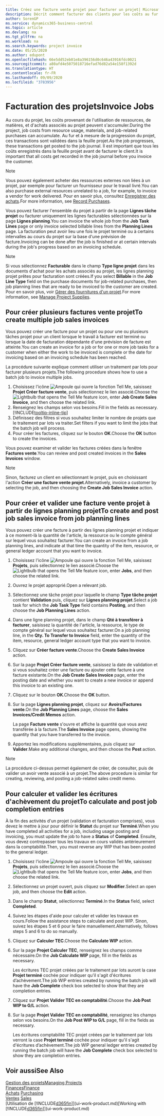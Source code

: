 ```yaml
---
title: Créez une facture vente projet pour facturer un projet| Microsoft Docs
description: Décrit comment facturer des clients pour les coûts au fur et à mesure de l'avancée du projet.
author: SorenGP
ms.service: dynamics365-business-central
ms.topic: article
ms.devlang: na
ms.tgt_pltfrm: na
ms.workload: na
ms.search.keywords: project invoice
ms.date: 05/25/2020
ms.author: edupont
ms.openlocfilehash: 66e5dd52eb01e8a396156d0c646a43916fdc0021
ms.sourcegitcommit: a80afd4e5075018716efad76d82a54e158f1392d
ms.translationtype: HT
ms.contentlocale: fr-FR
ms.lasthandoff: 09/09/2020
ms.locfileid: "3783956"
---
```

# <a name="invoice-jobs"></a><span data-ttu-id="497b5-103">Facturation des projets</span><span class="sxs-lookup"><span data-stu-id="497b5-103">Invoice Jobs</span></span>
<span data-ttu-id="497b5-104">Au cours du projet, les coûts provenant de l'utilisation de ressources, de matières, et d'achats associés au projet peuvent s'accumuler.</span><span class="sxs-lookup"><span data-stu-id="497b5-104">During the project, job costs from resource usage, materials, and job-related purchases can accumulate.</span></span> <span data-ttu-id="497b5-105">Au fur et à mesure de la progression du projet, ces transactions sont validées dans la feuille projet.</span><span class="sxs-lookup"><span data-stu-id="497b5-105">As the job progresses, these transactions get posted to the job journal.</span></span> <span data-ttu-id="497b5-106">Il est important que tous les coûts enregistrés dans la feuille projet avant de facturer le client.</span><span class="sxs-lookup"><span data-stu-id="497b5-106">It is important that all costs get recorded in the job journal before you invoice the customer.</span></span>

> [!NOTE]
> <span data-ttu-id="497b5-107">Vous pouvez également acheter des ressources externes non liées à un projet, par exemple pour facturer un fournisseur pour le travail livré.</span><span class="sxs-lookup"><span data-stu-id="497b5-107">You can also purchase external resources unrelated to a job, for example, to invoice a vendor for work delivered.</span></span> <span data-ttu-id="497b5-108">Pour en savoir plus, consultez [Enregistrer des achats](purchasing-how-record-purchases.md).</span><span class="sxs-lookup"><span data-stu-id="497b5-108">For more information, see [Record Purchases](purchasing-how-record-purchases.md).</span></span>

<span data-ttu-id="497b5-109">Vous pouvez facturer l'ensemble du projet à partir de la page **Lignes tâche projet** ou facturer uniquement les lignes facturables sélectionnées sur la page **Lignes planning**.</span><span class="sxs-lookup"><span data-stu-id="497b5-109">You can invoice the whole job from the **Job Task Lines** page or only invoice selected billable lines from the **Planning Lines** page.</span></span> <span data-ttu-id="497b5-110">La facturation peut avoir lieu une fois le projet terminé ou à certains intervalles au cours du projet sur la base d'une prévision de facture.</span><span class="sxs-lookup"><span data-stu-id="497b5-110">Invoicing can be done after the job is finished or at certain intervals during the job's progress based on an invoicing schedule.</span></span>

> [!NOTE]  
> <span data-ttu-id="497b5-111">Si vous sélectionnez **Facturable** dans le champ **Type ligne projet** dans les documents d'achat pour les achats associés au projet, les lignes planning projet prêtes pour facturation sont créées.</span><span class="sxs-lookup"><span data-stu-id="497b5-111">If you select **Billable** in the **Job Line Type** field on the purchase documents for job-related purchases, then job planning lines that are ready to be invoiced to the customer are created.</span></span> <span data-ttu-id="497b5-112">Pour en savoir plus, voir [Gérer des fournitures d'un projet](projects-how-manage-project-supplies.md).</span><span class="sxs-lookup"><span data-stu-id="497b5-112">For more information, see [Manage Project Supplies](projects-how-manage-project-supplies.md).</span></span>

## <a name="to-create-multiple-job-sales-invoices"></a><span data-ttu-id="497b5-113">Pour créer plusieurs factures vente projet</span><span class="sxs-lookup"><span data-stu-id="497b5-113">To create multiple job sales invoices</span></span>
<span data-ttu-id="497b5-114">Vous pouvez créer une facture pour un projet ou pour une ou plusieurs tâches projet pour un client lorsque le travail à facturer est terminé ou lorsque la date de facturation dépendante d'une prévision de facture est atteinte.</span><span class="sxs-lookup"><span data-stu-id="497b5-114">You can create an invoice for a job or for one or more job tasks for a customer when either the work to be invoiced is complete or the date for invoicing based on an invoicing schedule has been reached.</span></span>

<span data-ttu-id="497b5-115">La procédure suivante explique comment utiliser un traitement par lots pour facturer plusieurs projets.</span><span class="sxs-lookup"><span data-stu-id="497b5-115">The following procedure shows how to use a batch job to invoice multiple jobs.</span></span>  

1. <span data-ttu-id="497b5-116">Choisissez l'icône ![Ampoule qui ouvre la fonction Tell Me](media/ui-search/search_small.png "Dites-moi ce que vous voulez faire"), saisissez **Projet Créer facture vente**, puis sélectionnez le lien associé.</span><span class="sxs-lookup"><span data-stu-id="497b5-116">Choose the ![Lightbulb that opens the Tell Me feature](media/ui-search/search_small.png "Tell me what you want to do") icon, enter **Job Create Sales Invoice**, and then choose the related link.</span></span>  
2. <span data-ttu-id="497b5-117">Renseignez les champs selon vos besoins.</span><span class="sxs-lookup"><span data-stu-id="497b5-117">Fill in the fields as necessary.</span></span> [!INCLUDE[tooltip-inline-tip](includes/tooltip-inline-tip_md.md)]
3. <span data-ttu-id="497b5-118">Définissez des filtres si vous souhaitez limiter le nombre de projets que le traitement par lots va traiter.</span><span class="sxs-lookup"><span data-stu-id="497b5-118">Set filters if you want to limit the jobs that the batch job will process.</span></span>
4. <span data-ttu-id="497b5-119">Pour créer les factures, cliquez sur le bouton **OK**.</span><span class="sxs-lookup"><span data-stu-id="497b5-119">Choose the **OK** button to create the invoices.</span></span>  

<span data-ttu-id="497b5-120">Vous pouvez examiner et valider les factures créées dans la fenêtre **Factures vente**.</span><span class="sxs-lookup"><span data-stu-id="497b5-120">You can review and post created invoices in the **Sales Invoices** window.</span></span>

> [!NOTE]
> <span data-ttu-id="497b5-121">Sinon, facturez un client en sélectionnant le projet, puis en choisissant l'action **Créer une facture vente projet**.</span><span class="sxs-lookup"><span data-stu-id="497b5-121">Alternatively, invoice a customer by selecting the job, and then choosing the **Create Job Sales Invoice** action.</span></span> 

## <a name="to-create-and-post-job-sales-invoice-from-job-planning-lines"></a><span data-ttu-id="497b5-122">Pour créer et valider une facture vente projet à partir de lignes planning projet</span><span class="sxs-lookup"><span data-stu-id="497b5-122">To create and post job sales invoice from job planning lines</span></span>
<span data-ttu-id="497b5-123">Vous pouvez créer une facture à partir des lignes planning projet et indiquer à ce moment-là la quantité de l'article, la ressource ou le compte général sur lequel vous souhaitez facturer.</span><span class="sxs-lookup"><span data-stu-id="497b5-123">You can create an invoice from a job planning lines, and indicate at that time the quantity of the item, resource, or general ledger account that you want to invoice.</span></span>

1. <span data-ttu-id="497b5-124">Choisissez l'icône ![Ampoule qui ouvre la fonction Tell Me](media/ui-search/search_small.png "Dites-moi ce que vous voulez faire"), saisissez **Projets**, puis sélectionnez le lien associé.</span><span class="sxs-lookup"><span data-stu-id="497b5-124">Choose the ![Lightbulb that opens the Tell Me feature](media/ui-search/search_small.png "Tell me what you want to do") icon, enter **Jobs**, and then choose the related link.</span></span>
2. <span data-ttu-id="497b5-125">Ouvrez le projet approprié.</span><span class="sxs-lookup"><span data-stu-id="497b5-125">Open a relevant job.</span></span>
3. <span data-ttu-id="497b5-126">Sélectionnez une tâche projet pour laquelle le champ **Type tâche projet** contient **Validation** puis, cliquez sur **Lignes planning projet**.</span><span class="sxs-lookup"><span data-stu-id="497b5-126">Select a job task for which the **Job Task Type** field contains **Posting**, and then choose the **Job Planning Lines** action.</span></span>  
4. <span data-ttu-id="497b5-127">Dans une ligne planning projet, dans le champ **Qté à transférer à facturer**, saisissez la quantité de l'article, la ressource, le type de compte général sur lequel vous souhaitez facturer.</span><span class="sxs-lookup"><span data-stu-id="497b5-127">On a job planning line, in the **Qty. To Transfer to Invoice** field, enter the quantity of the item, resource, general ledger account type that you want to invoice.</span></span>  
5. <span data-ttu-id="497b5-128">Cliquez sur **Créer facture vente**.</span><span class="sxs-lookup"><span data-stu-id="497b5-128">Choose the **Create Sales Invoice** action.</span></span>
6. <span data-ttu-id="497b5-129">Sur la page **Projet Créer facture vente**, saisissez la date de validation et si vous souhaitez créer une facture ou ajouter cette facture à une facture existante.</span><span class="sxs-lookup"><span data-stu-id="497b5-129">On the **Job Create Sales Invoice** page, enter the posting date and whether you want to create a new invoice or append this invoice to an existing one.</span></span>
7. <span data-ttu-id="497b5-130">Cliquez sur le bouton **OK**.</span><span class="sxs-lookup"><span data-stu-id="497b5-130">Choose the **OK** button.</span></span>  
8. <span data-ttu-id="497b5-131">Sur la page **Lignes planning projet**, cliquez sur **Avoirs/Factures vente**.</span><span class="sxs-lookup"><span data-stu-id="497b5-131">On the **Job Planning Lines** page, choose the **Sales Invoices/Credit Memos** action.</span></span>

    <span data-ttu-id="497b5-132">La page **Facture vente** s'ouvre et affiche la quantité que vous avez transférée à la facture.</span><span class="sxs-lookup"><span data-stu-id="497b5-132">The **Sales Invoice** page opens, showing the quantity that you have transferred to the invoice.</span></span>
9. <span data-ttu-id="497b5-133">Apportez les modifications supplémentaires, puis cliquez sur **Valider**.</span><span class="sxs-lookup"><span data-stu-id="497b5-133">Make any additional changes, and then choose the **Post** action.</span></span>

> [!NOTE]  
>   <span data-ttu-id="497b5-134">La procédure ci-dessus permet également de créer, de consulter, puis de valider un avoir vente associé à un projet.</span><span class="sxs-lookup"><span data-stu-id="497b5-134">The above procedure is similar for creating, reviewing, and posting a job-related sales credit memo.</span></span>

## <a name="to-calculate-and-post-job-completion-entries"></a><span data-ttu-id="497b5-135">Pour calculer et valider les écritures d'achèvement du projet</span><span class="sxs-lookup"><span data-stu-id="497b5-135">To calculate and post job completion entries</span></span>
<span data-ttu-id="497b5-136">À la fin des activités d'un projet (validation et facturation comprises), vous devez le mettre à jour pour définir le **Statut** du projet sur **Terminé**.</span><span class="sxs-lookup"><span data-stu-id="497b5-136">When you have completed all activities for a job, including usage posting and invoicing, you must update the job to have a **Status** of **Completed**.</span></span> <span data-ttu-id="497b5-137">Ensuite, vous devez contrepasser tous les travaux en cours validés antérieurement dans la comptabilité.</span><span class="sxs-lookup"><span data-stu-id="497b5-137">Then, you must reverse any WIP that has been posted to the general ledger.</span></span>

1. <span data-ttu-id="497b5-138">Choisissez l'icône ![Ampoule qui ouvre la fonction Tell Me](media/ui-search/search_small.png "Dites-moi ce que vous voulez faire"), saisissez **Projets**, puis sélectionnez le lien associé.</span><span class="sxs-lookup"><span data-stu-id="497b5-138">Choose the ![Lightbulb that opens the Tell Me feature](media/ui-search/search_small.png "Tell me what you want to do") icon, enter **Jobs**, and then choose the related link.</span></span>  
2. <span data-ttu-id="497b5-139">Sélectionnez un projet ouvert, puis cliquez sur **Modifier**.</span><span class="sxs-lookup"><span data-stu-id="497b5-139">Select an open job, and then choose the **Edit** action.</span></span>
3. <span data-ttu-id="497b5-140">Dans le champ **Statut**, sélectionnez **Terminé**.</span><span class="sxs-lookup"><span data-stu-id="497b5-140">In the **Status** field, select **Completed**.</span></span>
4. <span data-ttu-id="497b5-141">Suivez les étapes d'aide pour calculer et valider les travaux en cours.</span><span class="sxs-lookup"><span data-stu-id="497b5-141">Follow the assistance steps to calculate and post WIP.</span></span> <span data-ttu-id="497b5-142">Sinon, suivez les étapes 5 et 6 pour le faire manuellement.</span><span class="sxs-lookup"><span data-stu-id="497b5-142">Alternatively, follows steps 5 and 6 to do so manually.</span></span>  
5. <span data-ttu-id="497b5-143">Cliquez sur **Calculer TEC**.</span><span class="sxs-lookup"><span data-stu-id="497b5-143">Choose the **Calculate WIP** action.</span></span>
6. <span data-ttu-id="497b5-144">Sur la page **Projet Calculer TEC**, renseignez les champs comme nécessaire.</span><span class="sxs-lookup"><span data-stu-id="497b5-144">On the **Job Calculate WIP** page, fill in the fields as necessary.</span></span>  

     <span data-ttu-id="497b5-145">Les écritures TEC projet créées par le traitement par lots auront la case **Projet terminé** cochée pour indiquer qu'il s'agit d'écritures d’achèvement.</span><span class="sxs-lookup"><span data-stu-id="497b5-145">The job WIP entries created by running the batch job will have the **Job Complete** check box selected to show that they are completion entries.</span></span>  
7. <span data-ttu-id="497b5-146">Cliquez sur **Projet Valider TEC en comptabilité**.</span><span class="sxs-lookup"><span data-stu-id="497b5-146">Choose the **Job Post WIP to G/L** action.</span></span>
8. <span data-ttu-id="497b5-147">Sur la page **Projet Valider TEC en comptabilité**, renseignez les champs selon vos besoins.</span><span class="sxs-lookup"><span data-stu-id="497b5-147">On the **Job Post WIP to G/L** page, fill in the fields as necessary.</span></span>  

     <span data-ttu-id="497b5-148">Les écritures comptabilité TEC projet créées par le traitement par lots verront la case **Projet terminé** cochée pour indiquer qu'il s'agit d'écritures d’achèvement.</span><span class="sxs-lookup"><span data-stu-id="497b5-148">The job WIP general ledger entries created by running the batch job will have the **Job Complete** check box selected to show they are completion entries.</span></span>

## <a name="see-also"></a><span data-ttu-id="497b5-149">Voir aussi</span><span class="sxs-lookup"><span data-stu-id="497b5-149">See Also</span></span>
[<span data-ttu-id="497b5-150">Gestion des projets</span><span class="sxs-lookup"><span data-stu-id="497b5-150">Managing Projects</span></span>](projects-manage-projects.md)  
[<span data-ttu-id="497b5-151">Finances</span><span class="sxs-lookup"><span data-stu-id="497b5-151">Finance</span></span>](finance.md)  
<span data-ttu-id="497b5-152">[Achats](purchasing-manage-purchasing.md)       </span><span class="sxs-lookup"><span data-stu-id="497b5-152">[Purchasing](purchasing-manage-purchasing.md)       </span></span>  
<span data-ttu-id="497b5-153">[Ventes](sales-manage-sales.md)    </span><span class="sxs-lookup"><span data-stu-id="497b5-153">[Sales](sales-manage-sales.md)    </span></span>  
<span data-ttu-id="497b5-154">[Utilisation de [!INCLUDE[d365fin](includes/d365fin_md.md)]](ui-work-product.md)</span><span class="sxs-lookup"><span data-stu-id="497b5-154">[Working with [!INCLUDE[d365fin](includes/d365fin_md.md)]](ui-work-product.md)</span></span>  
